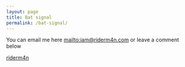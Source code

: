 ```yaml
---
layout: page
title: Bat signal
permalink: /bat-signal/
---
```


You can email me here <mailto:iam@riderm4n.com> or leave a comment below

<a class="muut" href="https://muut.com/i/tonysj/comments" type="dynamic">riderm4n</a>
